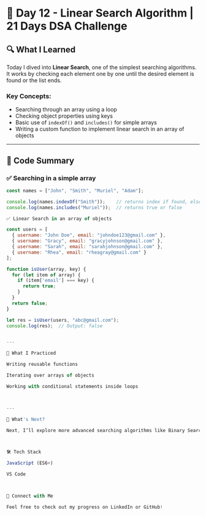 # 📘 Day 12 - Linear Search Algorithm | 21 Days DSA Challenge

## 🔍 What I Learned

Today I dived into **Linear Search**, one of the simplest searching algorithms. It works by checking each element one by one until the desired element is found or the list ends.

### Key Concepts:
- Searching through an array using a loop
- Checking object properties using keys
- Basic use of `indexOf()` and `includes()` for simple arrays
- Writing a custom function to implement linear search in an array of objects

---

## 📄 Code Summary

### ✅ Searching in a simple array
```js
const names = ["John", "Smith", "Muriel", "Adam"];

console.log(names.indexOf("Smith"));    // returns index if found, else -1
console.log(names.includes("Muriel"));  // returns true or false

✅ Linear Search in an array of objects

const users = [
  { username: "John Doe", email: "johndoe123@gmail.com" },
  { username: "Gracy", email: "gracyjohnson@gmail.com" },
  { username: "Sarah", email: "sarahjohnson@gmail.com" },
  { username: "Rhea", email: "rheagray@gmail.com" }
];

function isUser(array, key) {
  for (let item of array) {
    if (item['email'] === key) {
      return true;
    }
  }
  return false;
}

let res = isUser(users, "abc@gmail.com");
console.log(res);  // Output: false


---

🧠 What I Practiced

Writing reusable functions

Iterating over arrays of objects

Working with conditional statements inside loops



---

🚀 What's Next?

Next, I’ll explore more advanced searching algorithms like Binary Search, and start solving problems based on that.



🛠️ Tech Stack

JavaScript (ES6+)

VS Code



🔗 Connect with Me

Feel free to check out my progress on LinkedIn or GitHub!

